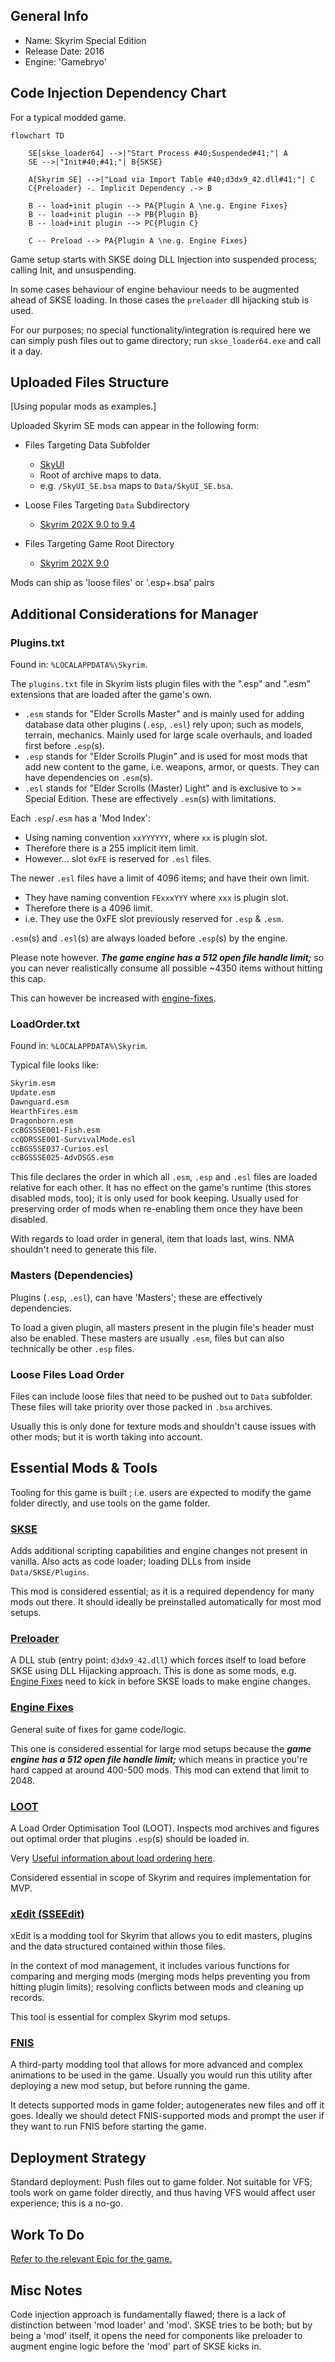## General Info

- Name: Skyrim Special Edition
- Release Date: 2016
- Engine: 'Gamebryo'

## Code Injection Dependency Chart

For a typical modded game.

```mermaid
flowchart TD

    SE[skse_loader64] -->|"Start Process #40;Suspended#41;"| A
    SE -->|"Init#40;#41;"| B{SKSE}

    A[Skyrim SE] -->|"Load via Import Table #40;d3dx9_42.dll#41;"| C
    C{Preloader} -. Implicit Dependency .-> B

    B -- load+init plugin --> PA{Plugin A \ne.g. Engine Fixes}
    B -- load+init plugin --> PB{Plugin B}
    B -- load+init plugin --> PC{Plugin C}

    C -- Preload --> PA{Plugin A \ne.g. Engine Fixes}
```

Game setup starts with SKSE doing DLL Injection into suspended process; calling Init, and unsuspending.

In some cases behaviour of engine behaviour needs to be augmented ahead of SKSE loading. In those cases the `preloader` dll hijacking stub is used.

For our purposes; no special functionality/integration is required here we can simply push files out to game directory; run `skse_loader64.exe` and call it a day.

## Uploaded Files Structure

[Using popular mods as examples.]

Uploaded Skyrim SE mods can appear in the following form:

- Files Targeting Data Subfolder
  - [SkyUI](https://www.nexusmods.com/skyrimspecialedition/mods/12604?tab=files)
  - Root of archive maps to data.
  - e.g. `/SkyUI_SE.bsa` maps to `Data/SkyUI_SE.bsa`.

- Loose Files Targeting `Data` Subdirectory
  - [Skyrim 202X 9.0 to 9.4](https://www.nexusmods.com/skyrimspecialedition/mods/2347?tab=files)

- Files Targeting Game Root Directory
  - [Skyrim 202X 9.0](https://www.nexusmods.com/skyrimspecialedition/mods/2347?tab=files)

Mods can ship as 'loose files' or '.esp+.bsa' pairs

## Additional Considerations for Manager

### Plugins.txt

Found in: `%LOCALAPPDATA%\Skyrim`.

The `plugins.txt` file in Skyrim lists plugin files with the ".esp" and ".esm" extensions that are loaded after the game's own.

- `.esm` stands for "Elder Scrolls Master" and is mainly used for adding database data other plugins (`.esp`, `.esl`) rely upon; such as models, terrain, mechanics. Mainly used for large scale overhauls, and loaded first before `.esp`(s).
- `.esp` stands for "Elder Scrolls Plugin" and is used for most mods that add new content to the game, i.e. weapons, armor, or quests. They can have dependencies on `.esm`(s).
- `.esl` stands for "Elder Scrolls (Master) Light" and is exclusive to >= Special Edition. These are effectively `.esm`(s) with limitations.

Each `.esp`/`.esm` has a 'Mod Index':
- Using naming convention `xxYYYYYY`, where `xx` is plugin slot.
- Therefore there is a 255 implicit item limit.
- However... slot `0xFE` is reserved for `.esl` files.

The newer `.esl` files have a limit of 4096 items; and have their own limit.
- They have naming convention `FExxxYYY` where `xxx` is plugin slot.
- Therefore there is a 4096 limit.
- i.e. They use the 0xFE slot previously reserved for `.esp` & `.esm`.

`.esm`(s) and `.esl`(s) are always loaded before `.esp`(s) by the engine.

Please note however. ***The game engine has a 512 open file handle limit;***
so you can never realistically consume all possible ~4350 items without hitting this cap.

This can however be increased with [engine-fixes](#engine-fixes).

### LoadOrder.txt

Found in: `%LOCALAPPDATA%\Skyrim`.

Typical file looks like:
```txt
Skyrim.esm
Update.esm
Dawnguard.esm
HearthFires.esm
Dragonborn.esm
ccBGSSSE001-Fish.esm
ccQDRSSE001-SurvivalMode.esl
ccBGSSSE037-Curios.esl
ccBGSSSE025-AdvDSGS.esm
```

This file declares the order in which all `.esm`, `.esp` and `.esl` files are loaded relative for each other.
It has no effect on the game's runtime (this stores disabled mods, too); it is only used for book keeping.
Usually used for preserving order of mods when re-enabling them once they have been disabled.

With regards to load order in general, item that loads last, wins.
NMA shouldn't need to generate this file.

### Masters (Dependencies)

Plugins (`.esp`, `.esl`), can have 'Masters'; these are effectively dependencies.

To load a given plugin, all masters present in the plugin file's header must also be enabled.
These masters are usually `.esm`, files but can also technically be other `.esp` files.

### Loose Files Load Order

Files can include loose files that need to be pushed out to `Data` subfolder.
These files will take priority over those packed in `.bsa` archives.

Usually this is only done for texture mods and shouldn't cause issues with other mods;
but it is worth taking into account.

## Essential Mods & Tools

Tooling for this game is built ; i.e. users are expected to modify the game folder directly, and use tools on the game folder.

### [SKSE](https://skse.silverlock.org)

Adds additional scripting capabilities and engine changes not present in vanilla.
Also acts as code loader; loading DLLs from inside `Data/SKSE/Plugins`.

This mod is considered essential; as it is a required dependency for many mods out there.
It should ideally be preinstalled automatically for most mod setups.

### [Preloader](https://www.nexusmods.com/skyrimspecialedition/mods/17230?tab=files&file_id=181171)

A DLL stub (entry point: `d3dx9_42.dll`) which forces itself to load before SKSE using DLL Hijacking approach.
This is done as some mods, e.g. [Engine Fixes](#engine-fixes) need to kick in before SKSE loads to make engine changes.

### [Engine Fixes](https://www.nexusmods.com/skyrimspecialedition/mods/17230)

General suite of fixes for game code/logic.

This one is considered essential for large mod setups because the ***game engine has a 512 open file handle limit;*** which means in practice you're hard capped at around 400-500 mods. This mod can extend that limit to 2048.

### [LOOT](https://loot.github.io)

A Load Order Optimisation Tool (LOOT).
Inspects mod archives and figures out optimal order that plugins `.esp`(s) should be loaded in.

Very [Useful information about load ordering here](https://loot.github.io/docs/help/Introduction-To-Load-Orders.html#:~:text=In%20Skyrim%2C%20the%20load%20order,load%20order%20of%20all%20plugins.).

Considered essential in scope of Skyrim and requires implementation for MVP.

### [xEdit (SSEEdit)](http://tes5edit.github.io)

xEdit is a modding tool for Skyrim that allows you to edit masters, plugins and the
data structured contained within those files.

In the context of mod management, it includes various functions for comparing and merging mods
(merging mods helps preventing you from hitting plugin limits); resolving conflicts
between mods and cleaning up records.

This tool is essential for complex Skyrim mod setups.

### [FNIS](https://www.nexusmods.com/skyrim/mods/11811)

A third-party modding tool that allows for more advanced and complex animations to be used in the game.
Usually you would run this utility after deploying a new mod setup, but before running the game.

It detects supported mods in game folder; autogenerates new files and off it goes.
Ideally we should detect FNIS-supported mods and prompt the user if they want to run FNIS before starting the game.

## Deployment Strategy

Standard deployment: Push files out to game folder.
Not suitable for VFS; tools work on game folder directly, and thus having VFS would affect user experience; this is a no-go.

## Work To Do

[Refer to the relevant Epic for the game.](https://github.com/Nexus-Mods/NexusMods.App/issues/33)

## Misc Notes

Code injection approach is fundamentally flawed; there is a
lack of distinction between 'mod loader' and 'mod'. SKSE tries to be both;
but by being a 'mod' itself, it opens the need for components like preloader to
augment engine logic before the 'mod' part of SKSE kicks in.
